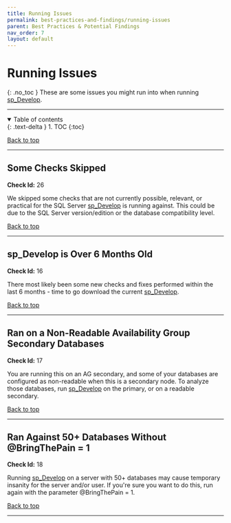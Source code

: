 ```yaml
---
title: Running Issues
permalink: best-practices-and-findings/running-issues
parent: Best Practices & Potential Findings
nav_order: 7
layout: default
---
```


# Running Issues
{: .no_toc }
These are some issues you might run into when running [sp_Develop](https://raw.githubusercontent.com/kevinmartintech/sp_develop/master/sp_Develop.sql).

---

<details open markdown="block">
  <summary>
    Table of contents
  </summary>
  {: .text-delta }
1. TOC
{:toc}
</details>

[Back to top](#top)

---

<a name="26"/>

## Some Checks Skipped
**Check Id:** 26

We skipped some checks that are not currently possible, relevant, or practical for the SQL Server [sp_Develop](https://raw.githubusercontent.com/kevinmartintech/sp_develop/master/sp_Develop.sql) is running against. This could be due to the SQL Server version/edition or the database compatibility level.


[Back to top](#top)

---

<a name="16"/>

## sp_Develop is Over 6 Months Old
**Check Id:** 16

There most likely been some new checks and fixes performed within the last 6 months - time to go download the current [sp_Develop](https://raw.githubusercontent.com/kevinmartintech/sp_develop/master/sp_Develop.sql).


[Back to top](#top)

---

<a name="17"/>

## Ran on a Non-Readable Availability Group Secondary Databases
**Check Id:** 17

You are running this on an AG secondary, and some of your databases are configured as non-readable when this is a secondary node. To analyze those databases, run [sp_Develop](https://raw.githubusercontent.com/kevinmartintech/sp_develop/master/sp_Develop.sql) on the primary, or on a readable secondary.


[Back to top](#top)

---
 
<a name="18"/>

## Ran Against 50+ Databases Without @BringThePain = 1
**Check Id:** 18

Running [sp_Develop](https://raw.githubusercontent.com/kevinmartintech/sp_develop/master/sp_Develop.sql) on a server with 50+ databases may cause temporary insanity for the server and/or user. If you're sure you want to do this, run again with the parameter @BringThePain = 1.

[Back to top](#top)

---
<br>
<br>
<br>
<br>
<br>
<br>
<br>
<br>
<br>
<br>
<br>
<br>
<br>
<br>
<br>
<br>
<br>
<br>
<br>
<br>
<br>
<br>
<br>
<br>
<br>
<br>
<br>
<br>
<br>
<br>
<br>
<br>
<br>
<br>
<br>
<br>
<br>